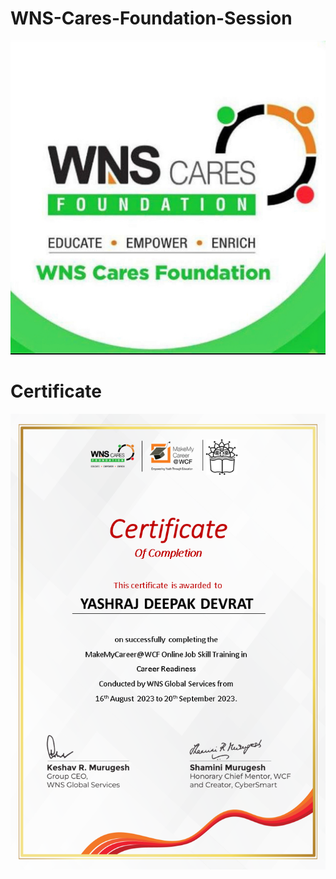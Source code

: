 # WNS-Cares-Foundation-Session

![Logo](https://github.com/yashraj9011/WNS-Cares-Foundation-Session/blob/main/Images/IMG_20231106_094031.jpg)

# Certificate
![Logo](https://github.com/yashraj9011/WNS-Cares-Foundation-Session/blob/main/Images/YASHRAJ%20DEEPAK%20DEVRAT.PNG)
